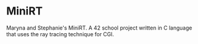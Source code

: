 # MiniRT
Maryna and Stephanie's MiniRT.
A 42 school project written in C language that uses the ray tracing technique for CGI.


